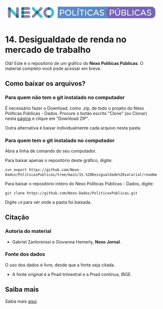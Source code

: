<img src='https://github.com/Nexo-Dados/PoliticasPublicas/blob/main/nexopp_logofull-cor2.png'>

# 14. Desigualdade de renda no mercado de trabalho

Olá! Este é o repositório de um gráfico do **Nexo Políticas Públicas**. O material completo você pode acessar em breve.


## Como baixar os arquivos?

### Para quem não tem o git instalado no computador

É necessário fazer o Download, como .zip, de todo o projeto do Nexo Políticas Públicas - Dados. Procure o botão escrito "Clone" (ou Clonar) nesta [página](https://github.com/Nexo-Dados/PoliticasPublicas) e clique em "Download ZIP".

Outra alternativa é baixar individualmente cada arquivo nesta pasta.

### Para quem tem o git instalado no computador


Abra a linha de comando do seu computador.

Para baixar apenas o repositório deste gráfico, digite:

```
svn export https://github.com/Nexo-Dados/PoliticasPublicas/tree/main/15.%20Desigualdade%20salarial/readme.md
```

Para baixar o repositório inteiro do Nexo Políticas Públicas - Dados, digite:

```
git clone https://github.com/Nexo-Dados/PoliticasPublicas.git
```

Digite `cd` para ver onde a pasta foi baixada.

## Citação

### Autoria do material

* Gabriel Zanlorenssi e Giovanna Hemerly, **Nexo Jornal**.

### Fonte dos dados

O uso dos dados é livre, desde que a fonte seja citada.

* A fonte original é a Pnad trimestral e a Pnad contínua, IBGE.

## Saiba mais

Saiba mais [aqui](https://pp.nexojornal.com.br/sobre/Sobre-o-Nexo-Pol%C3%ADticas-P%C3%BAblicas).
